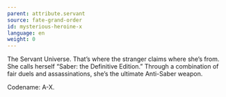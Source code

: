 ```yaml
---
parent: attribute.servant
source: fate-grand-order
id: mysterious-heroine-x
language: en
weight: 0
---
```


The Servant Universe.
That’s where the stranger claims where she’s from.
She calls herself “Saber: the Definitive Edition.” 
Through a combination of fair duels and assassinations, she’s the ultimate Anti-Saber weapon.

Codename: A-X.
